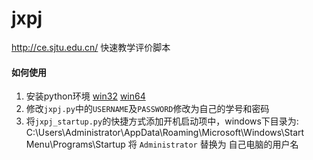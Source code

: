 # jxpj
http://ce.sjtu.edu.cn/ 快速教学评价脚本


#### 如何使用
1. 安装python环境 [win32](https://www.python.org/ftp/python/2.7.9/python-2.7.9.msi) [win64](https://www.python.org/ftp/python/2.7.9/python-2.7.9.amd64.msi)
2. 修改`jxpj.py`中的`USERNAME`及`PASSWORD`修改为自己的学号和密码
3. 将`jxpj_startup.py`的快捷方式添加开机启动项中，windows下目录为: C:\Users\Administrator\AppData\Roaming\Microsoft\Windows\Start Menu\Programs\Startup 将 `Administrator` 替换为 自己电脑的用户名

